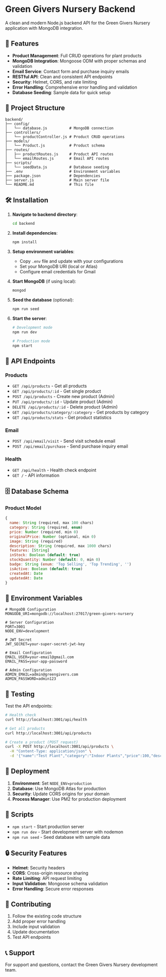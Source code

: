 # Green Givers Nursery Backend

A clean and modern Node.js backend API for the Green Givers Nursery application with MongoDB integration.

## 🚀 Features

- **Product Management**: Full CRUD operations for plant products
- **MongoDB Integration**: Mongoose ODM with proper schemas and validation
- **Email Service**: Contact form and purchase inquiry emails
- **RESTful API**: Clean and consistent API endpoints
- **Security**: Helmet, CORS, and rate limiting
- **Error Handling**: Comprehensive error handling and validation
- **Database Seeding**: Sample data for quick setup

## 📁 Project Structure

```
backend/
├── config/
│   └── database.js          # MongoDB connection
├── controllers/
│   └── productController.js # Product CRUD operations
├── models/
│   └── Product.js           # Product schema
├── routes/
│   ├── productRoutes.js     # Product API routes
│   └── emailRoutes.js       # Email API routes
├── scripts/
│   └── seedData.js          # Database seeding
├── .env                     # Environment variables
├── package.json             # Dependencies
├── server.js                # Main server file
└── README.md                # This file
```

## 🛠️ Installation

1. **Navigate to backend directory**:
   ```bash
   cd backend
   ```

2. **Install dependencies**:
   ```bash
   npm install
   ```

3. **Setup environment variables**:
   - Copy `.env` file and update with your configurations
   - Set your MongoDB URI (local or Atlas)
   - Configure email credentials for Gmail

4. **Start MongoDB** (if using local):
   ```bash
   mongod
   ```

5. **Seed the database** (optional):
   ```bash
   npm run seed
   ```

6. **Start the server**:
   ```bash
   # Development mode
   npm run dev
   
   # Production mode
   npm start
   ```

## 📡 API Endpoints

### Products
- `GET /api/products` - Get all products
- `GET /api/products/:id` - Get single product
- `POST /api/products` - Create new product (Admin)
- `PUT /api/products/:id` - Update product (Admin)
- `DELETE /api/products/:id` - Delete product (Admin)
- `GET /api/products/category/:category` - Get products by category
- `GET /api/products/stats` - Get product statistics

### Email
- `POST /api/email/visit` - Send visit schedule email
- `POST /api/email/purchase` - Send purchase inquiry email

### Health
- `GET /api/health` - Health check endpoint
- `GET /` - API information

## 🗄️ Database Schema

### Product Model
```javascript
{
  name: String (required, max 100 chars)
  category: String (required, enum)
  price: Number (required, min 0)
  originalPrice: Number (optional, min 0)
  image: String (required)
  description: String (required, max 1000 chars)
  features: [String]
  inStock: Boolean (default: true)
  stockQuantity: Number (default: 0, min 0)
  badge: String (enum: 'Top Selling', 'Top Trending', '')
  isActive: Boolean (default: true)
  createdAt: Date
  updatedAt: Date
}
```

## 🔧 Environment Variables

```env
# MongoDB Configuration
MONGODB_URI=mongodb://localhost:27017/green-givers-nursery

# Server Configuration
PORT=3001
NODE_ENV=development

# JWT Secret
JWT_SECRET=your-super-secret-jwt-key

# Email Configuration
EMAIL_USER=your-email@gmail.com
EMAIL_PASS=your-app-password

# Admin Configuration
ADMIN_EMAIL=admin@greengivers.com
ADMIN_PASSWORD=admin123
```

## 🧪 Testing

Test the API endpoints:

```bash
# Health check
curl http://localhost:3001/api/health

# Get all products
curl http://localhost:3001/api/products

# Create a product (POST request)
curl -X POST http://localhost:3001/api/products \
  -H "Content-Type: application/json" \
  -d '{"name":"Test Plant","category":"Indoor Plants","price":100,"description":"Test description","image":"/test.jpg"}'
```

## 🚀 Deployment

1. **Environment**: Set `NODE_ENV=production`
2. **Database**: Use MongoDB Atlas for production
3. **Security**: Update CORS origins for your domain
4. **Process Manager**: Use PM2 for production deployment

## 📝 Scripts

- `npm start` - Start production server
- `npm run dev` - Start development server with nodemon
- `npm run seed` - Seed database with sample data

## 🔒 Security Features

- **Helmet**: Security headers
- **CORS**: Cross-origin resource sharing
- **Rate Limiting**: API request limiting
- **Input Validation**: Mongoose schema validation
- **Error Handling**: Secure error responses

## 🤝 Contributing

1. Follow the existing code structure
2. Add proper error handling
3. Include input validation
4. Update documentation
5. Test API endpoints

## 📞 Support

For support and questions, contact the Green Givers Nursery development team.
